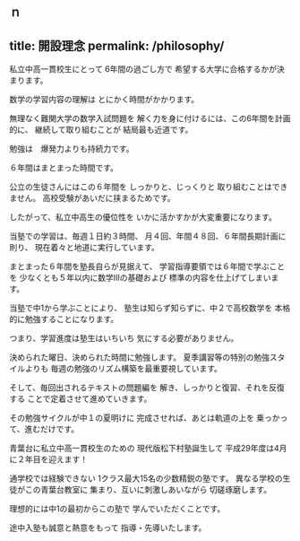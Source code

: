 ｎ
---
title: 開設理念
permalink: /philosophy/
---
私立中高一貫校生にとって
6年間の過ごし方で
希望する大学に合格するかが決まります。

数学の学習内容の理解は
とにかく時間がかかります。

無理なく難関大学の数学入試問題を
解く力を身に付けるには、この6年間を計画的に、
継続して取り組むことが
結局最も近道です。

勉強は　爆発力よりも持続力です。

６年間はまとまった時間です。

公立の生徒さんにはこの６年間を
しっかりと、じっくりと
取り組むことはできません。
高校受験があいだに挟まるためです。

したがって、私立中高生の優位性を
いかに活かすかが大変重要になります。

当塾での学習は、毎週１日約３時間、
月４回、年間４８回、６年間長期計画に則り、
現在着々と地道に実行しています。

まとまった６年間を塾長自らが見据えて、
学習指導要領では６年間で学ぶことを
少なくとも５年以内に数学Ⅲの基礎および
標準の内容を仕上げてしまいます。

当塾で中1から学ぶことにより、
塾生は知らず知らずに、中２で高校数学を
本格的に勉強することになります。

つまり、学習進度は塾生はいちいち
気にする必要がありません。

決められた曜日、決められた時間に勉強します。
夏季講習等の特別の勉強スタイルよりも
毎週の勉強のリズム構築を最重要視しています。

そして、毎回出されるテキストの問題編を
解き、しっかりと復習、それを反復する
ことで定着させて進めていきます。

その勉強サイクルが中１の夏明けに
完成させれば、あとは軌道の上を
乗っかって、進むだけです。

青葉台に私立中高一貫校生のための
現代版松下村塾誕生して
平成29年度は4月に２年目を迎えます！

通学校では経験できない
1クラス最大15名の少数精鋭の塾です。
異なる学校の生徒がこの青葉台教室に
集まり、互いに刺激しあいながら
切磋琢磨します。

理想的には中1の最初からこの塾で
学んでいただくことです。

途中入塾も誠意と熱意をもって
指導・先導いたします。
